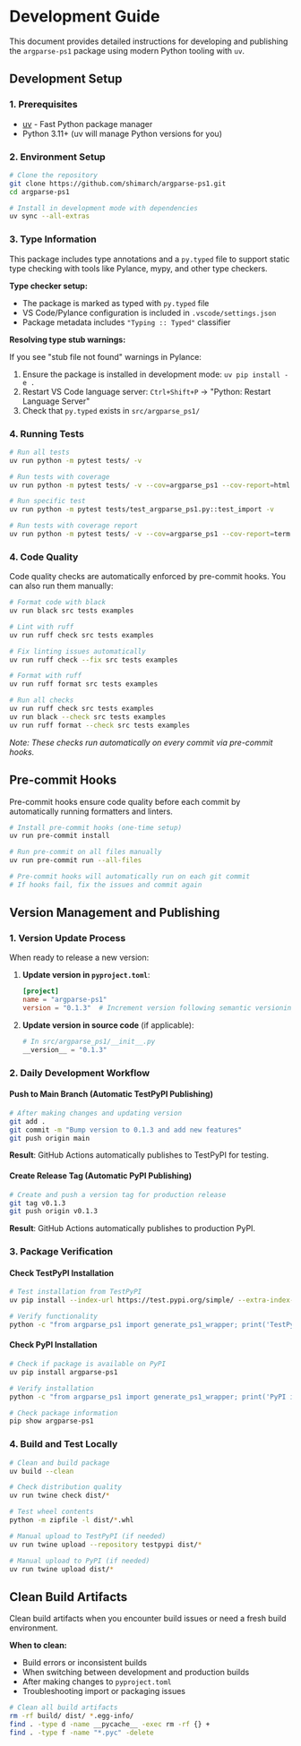 # Development Guide

This document provides detailed instructions for developing and publishing the `argparse-ps1` package using modern Python tooling with `uv`.

## Development Setup

### 1. Prerequisites

- [uv](https://docs.astral.sh/uv/) - Fast Python package manager
- Python 3.11+ (uv will manage Python versions for you)

### 2. Environment Setup

```bash
# Clone the repository
git clone https://github.com/shimarch/argparse-ps1.git
cd argparse-ps1

# Install in development mode with dependencies
uv sync --all-extras
```

### 3. Type Information

This package includes type annotations and a `py.typed` file to support static type checking with tools like Pylance, mypy, and other type checkers.

**Type checker setup:**

- The package is marked as typed with `py.typed` file
- VS Code/Pylance configuration is included in `.vscode/settings.json`
- Package metadata includes `"Typing :: Typed"` classifier

**Resolving type stub warnings:**

If you see "stub file not found" warnings in Pylance:

1. Ensure the package is installed in development mode: `uv pip install -e .`
2. Restart VS Code language server: `Ctrl+Shift+P` → "Python: Restart Language Server"
3. Check that `py.typed` exists in `src/argparse_ps1/`

### 4. Running Tests

```bash
# Run all tests
uv run python -m pytest tests/ -v

# Run tests with coverage
uv run python -m pytest tests/ -v --cov=argparse_ps1 --cov-report=html

# Run specific test
uv run python -m pytest tests/test_argparse_ps1.py::test_import -v

# Run tests with coverage report
uv run python -m pytest tests/ -v --cov=argparse_ps1 --cov-report=term
```

### 4. Code Quality

Code quality checks are automatically enforced by pre-commit hooks. You can also run them manually:

```bash
# Format code with black
uv run black src tests examples

# Lint with ruff
uv run ruff check src tests examples

# Fix linting issues automatically
uv run ruff check --fix src tests examples

# Format with ruff
uv run ruff format src tests examples

# Run all checks
uv run ruff check src tests examples
uv run black --check src tests examples
uv run ruff format --check src tests examples
```

_Note: These checks run automatically on every commit via pre-commit hooks._

## Pre-commit Hooks

Pre-commit hooks ensure code quality before each commit by automatically running formatters and linters.

```bash
# Install pre-commit hooks (one-time setup)
uv run pre-commit install

# Run pre-commit on all files manually
uv run pre-commit run --all-files

# Pre-commit hooks will automatically run on each git commit
# If hooks fail, fix the issues and commit again
```

## Version Management and Publishing

### 1. Version Update Process

When ready to release a new version:

1. **Update version in `pyproject.toml`**:

   ```toml
   [project]
   name = "argparse-ps1"
   version = "0.1.3"  # Increment version following semantic versioning
   ```

2. **Update version in source code** (if applicable):

   ```python
   # In src/argparse_ps1/__init__.py
   __version__ = "0.1.3"
   ```

### 2. Daily Development Workflow

#### Push to Main Branch (Automatic TestPyPI Publishing)

```bash
# After making changes and updating version
git add .
git commit -m "Bump version to 0.1.3 and add new features"
git push origin main
```

**Result**: GitHub Actions automatically publishes to TestPyPI for testing.

#### Create Release Tag (Automatic PyPI Publishing)

```bash
# Create and push a version tag for production release
git tag v0.1.3
git push origin v0.1.3
```

**Result**: GitHub Actions automatically publishes to production PyPI.

### 3. Package Verification

#### Check TestPyPI Installation

```bash
# Test installation from TestPyPI
uv pip install --index-url https://test.pypi.org/simple/ --extra-index-url https://pypi.org/simple/ argparse-ps1

# Verify functionality
python -c "from argparse_ps1 import generate_ps1_wrapper; print('TestPyPI installation successful!')"
```

#### Check PyPI Installation

```bash
# Check if package is available on PyPI
uv pip install argparse-ps1

# Verify installation
python -c "from argparse_ps1 import generate_ps1_wrapper; print('PyPI installation successful!')"

# Check package information
pip show argparse-ps1
```

### 4. Build and Test Locally

```bash
# Clean and build package
uv build --clean

# Check distribution quality
uv run twine check dist/*

# Test wheel contents
python -m zipfile -l dist/*.whl

# Manual upload to TestPyPI (if needed)
uv run twine upload --repository testpypi dist/*

# Manual upload to PyPI (if needed)
uv run twine upload dist/*
```

## Clean Build Artifacts

Clean build artifacts when you encounter build issues or need a fresh build environment.

**When to clean:**

- Build errors or inconsistent builds
- When switching between development and production builds
- After making changes to `pyproject.toml`
- Troubleshooting import or packaging issues

```bash
# Clean all build artifacts
rm -rf build/ dist/ *.egg-info/
find . -type d -name __pycache__ -exec rm -rf {} +
find . -type f -name "*.pyc" -delete
```
